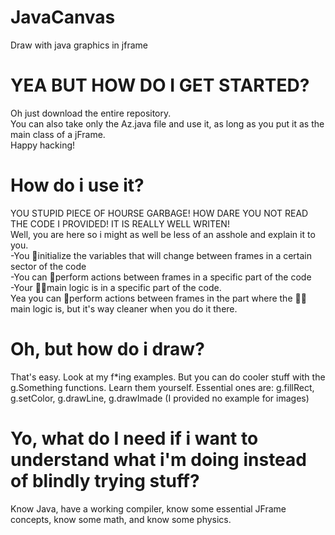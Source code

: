 # JavaCanvas
Draw with java graphics in jframe

# YEA BUT HOW DO I GET STARTED?
Oh just download the entire repository.
<br>
You can also take only the Az.java file and use it, as long as you put it as the main class of a jFrame.
<br>
Happy hacking!

# How do i use it?
YOU STUPID PIECE OF HOURSE GARBAGE! HOW DARE YOU NOT READ THE CODE I PROVIDED! IT IS REALLY WELL WRITEN!
<br>
Well, you are here so i might as well be less of an asshole and explain it to you.
<br>
-You 📃initialize the variables that will change between frames in a certain sector of the code
<br>
-You can 🔁perform actions between frames in a specific part of the code
<br>
-Your 🧠🎨main logic is in a specific part of the code.
<br>
Yea you can 🔁perform actions between frames in the part where the 🧠🎨main logic is, but it's way cleaner when you do it there.

# Oh, but how do i draw?
That's easy.
Look at my f*ing examples.
But you can do cooler stuff with the g.Something functions.
Learn them yourself.
Essential ones are: g.fillRect, g.setColor, g.drawLine, g.drawImade (I provided no example for images)

# Yo, what do I need if i want to understand what i'm doing instead of blindly trying stuff?
Know Java, have a working compiler, know some essential JFrame concepts, know some math, and know some physics.
